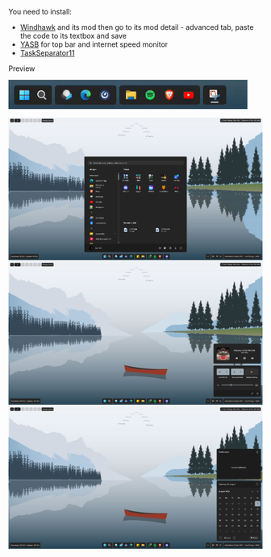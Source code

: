 You need to install:
- [Windhawk](https://windhawk.net/) and its mod then go to its mod detail - advanced tab, paste the code to its textbox and save
- [YASB](https://github.com/da-rth/yasb) for top bar and internet speed monitor
- [TaskSeparator11](https://github.com/DrummerSi/TaskSeparator11)

Preview

![Preview](https://github.com/AsvnDG/W11-Desktop-Mod/blob/Float_No_Transparency/FloatBar.gif)

![Preview1](https://github.com/AsvnDG/W11-Desktop-Mod/blob/Float_No_Transparency/Preview1.png)
![Preview2](https://github.com/AsvnDG/W11-Desktop-Mod/blob/Float_No_Transparency/Preview2.png)
![Preview3](https://github.com/AsvnDG/W11-Desktop-Mod/blob/Float_No_Transparency/Preview3.png)
